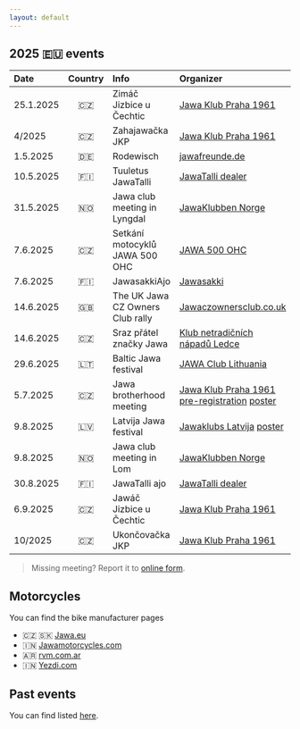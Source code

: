 ```yaml
---
layout: default
---
```


## 2025 🇪🇺 events

| Date | Country | Info | Organizer |
| :--- | :---: | :--- | :--- |
|  25.1.2025 | 🇨🇿 | Zimáč Jizbice u Čechtic | [Jawa Klub Praha 1961](http://www.jawaklub.cz/kalendar) |
|     4/2025 | 🇨🇿 | Zahajawačka JKP | [Jawa Klub Praha 1961](http://www.jawaklub.cz/kalendar) |
|   1.5.2025 | 🇩🇪 | Rodewisch | [jawafreunde.de](https://jawafreunde.de/index.php/beitrage-von-veranstaltungen) |
|  10.5.2025 | 🇫🇮 | Tuuletus JawaTalli | [JawaTalli dealer](https://www.jawatalli.fi/news/) |
|  31.5.2025 | 🇳🇴 | Jawa club meeting in Lyngdal | [JawaKlubben Norge](http://jawaklubben.no/) |
|   7.6.2025 | 🇨🇿 | Setkání motocyklů JAWA 500 OHC | [JAWA 500 OHC](https://www.facebook.com/events/1177004126811472) |
|   7.6.2025 | 🇫🇮 | JawasakkiAjo | [Jawasakki](https://www.jawasakki.fi/tapahtuma/jawasakkiajot-2025/) |
|  14.6.2025 | 🇬🇧 | The UK Jawa CZ Owners Club rally | [Jawaczownersclub.co.uk](http://www.jawaczownersclub.co.uk/events.htm) |
|  14.6.2025 | 🇨🇿 | Sraz přátel značky Jawa | [Klub netradičních nápadů Ledce](https://www.knnledce.cz/index.php?id=sraz-patel-jawy-a-malotraktor) |
|  29.6.2025 | 🇱🇹 | Baltic Jawa festival | [JAWA Club Lithuania](https://www.facebook.com/profile.php?id=100077316098945&sk=events) |
|   5.7.2025 | 🇨🇿 | Jawa brotherhood meeting | [Jawa Klub Praha 1961](http://www.jawaklub.cz/kalendar) [pre-registration](https://forms.gle/U27AujPFdqp9f8G9A) [poster](assets/2025/jawa-czechia-brotherhood-2025.jpg) |
|   9.8.2025 | 🇱🇻 | Latvija Jawa festival | [Jawaklubs Latvija](https://www.facebook.com/Jawaklubs/events) [poster](assets/2025/jawa-latvia-2025.jpg) |
|   9.8.2025 | 🇳🇴 | Jawa club meeting in Lom | [JawaKlubben Norge](http://jawaklubben.no/) |
|  30.8.2025 | 🇫🇮 | JawaTalli ajo | [JawaTalli dealer](https://www.jawatalli.fi/news/) |
|   6.9.2025 | 🇨🇿 | Jawáč Jizbice u Čechtic | [Jawa Klub Praha 1961](http://www.jawaklub.cz/kalendar) |
|    10/2025 | 🇨🇿 | Ukončovačka JKP | [Jawa Klub Praha 1961](http://www.jawaklub.cz/kalendar) |

[//]: # "https://github.com/ikatyang/emoji-cheat-sheet#country-flag"

> Missing meeting? Report it to [online form](https://docs.google.com/forms/d/e/1FAIpQLScxJWDXilwS29Pb-FMwA3wMpQpbY8Qore8i5U9GqQWvStmS8g/viewform?usp=sf_link).


## Motorcycles

You can find the bike manufacturer pages

- 🇨🇿 🇸🇰 [Jawa.eu](https://www.jawa.eu?utm_source=jawamotorcycles.cz)
- 🇮🇳 [Jawamotorcycles.com](https://www.jawamotorcycles.com?utm_source=jawamotorcycles.cz)
- 🇦🇷 [rvm.com.ar](https://rvm.com.ar/?utm_source=jawamotorcycles.cz)
- 🇮🇳 [Yezdi.com](http://yezdi.com?utm_source=jawamotorcycles.cz)


## Past events

You can find listed [here](past-events.md).
